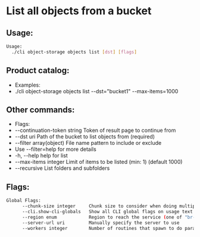 # List all objects from a bucket

## Usage:
```bash
Usage:
  ./cli object-storage objects list [dst] [flags]
```

## Product catalog:
- Examples:
- ./cli object-storage objects list --dst="bucket1" --max-items=1000

## Other commands:
- Flags:
- --continuation-token string   Token of result page to continue from
- --dst uri                     Path of the bucket to list objects from (required)
- --filter array(object)        File name pattern to include or exclude
- Use --filter=help for more details
- -h, --help                        help for list
- --max-items integer           Limit of items to be listed (min: 1) (default 1000)
- --recursive                   List folders and subfolders

## Flags:
```bash
Global Flags:
      --chunk-size integer     Chunk size to consider when doing multipart requests. Specified in Mb (range: 8 - 5120) (default 8)
      --cli.show-cli-globals   Show all CLI global flags on usage text
      --region enum            Region to reach the service (one of "br-mgl1", "br-ne1" or "br-se1") (default "br-ne1")
      --server-url uri         Manually specify the server to use
      --workers integer        Number of routines that spawn to do parallel operations within object_storage (min: 1) (default 5)
```

